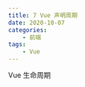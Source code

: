 ```yaml
---
title: 7 Vue 声明周期
date: 2020-10-07
categories:
    - 前端
tags:
	- Vue
---
```

Vue 生命周期
<!-- more -->

